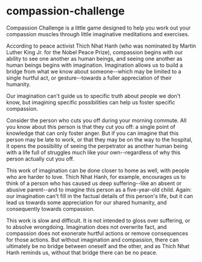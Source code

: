 # compassion-challenge

Compassion Challenge is a little game designed to help you work out your compassion muscles through little imaginative meditations and exercises.

According to peace activist Thich Nhat Hanh (who was nominated by Martin Luther King Jr. for the Nobel Peace Prize), compassion begins with our ability to see one another as human beings, and seeing one another as human beings begins with imagination. Imagination allows us to build a bridge from what we know about someone--which may be limited to a single hurtful act, or gesture--towards a fuller appreciation of their humanity.

Our imagination can't guide us to specific truth about people we don't know, but imagining specific possibilities can help us foster specific compassion.

Consider the person who cuts you off during your morning commute. All you know about this person is that they cut you off: a single point of knowledge that can only foster anger. But if you can imagine that this person may be late to work, or that they may be on the way to the hospital, it opens the possibility of seeing the perpetrator as another human being with a life full of struggles much like your own--regardless of why this person actually cut you off.

This work of imagination can be done closer to home as well, with people who are harder to love. Thich Nhat Hanh, for example, encourages us to think of a person who has caused us deep suffering--like an absent or abusive parent--and to imagine this person as a five-year-old child. Again: our imagination can't fill in the factual details of this person's life, but it can lead us towards some appreciation for our shared humanity, and consequently towards compassion.

This work is slow and difficult. It is not intended to gloss over suffering, or to absolve wrongdoing. Imagination does not overwrite fact, and compassion does not exonerate hurtful actions or remove consequences for those actions. But without imagination and compassion, there can ultimately be no bridge between oneself and the other, and as Thich Nhat Hanh reminds us, without that bridge there can be no peace.
